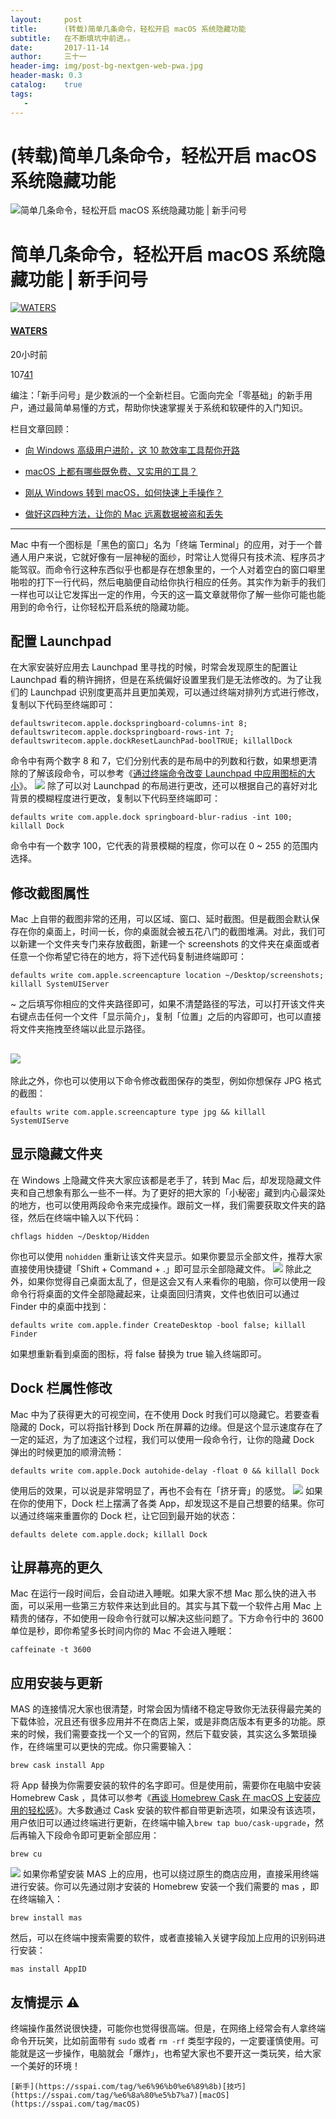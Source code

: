 ```yaml
---
layout:     post
title:      (转载)简单几条命令，轻松开启 macOS 系统隐藏功能
subtitle:   在不断填坑中前进。。
date:       2017-11-14
author:     三十一
header-img: img/post-bg-nextgen-web-pwa.jpg
header-mask: 0.3
catalog:    true
tags:
   - 
---
```


# (转载)简单几条命令，轻松开启 macOS 系统隐藏功能 

![简单几条命令，轻松开启 macOS 系统隐藏功能 | 新手问号](https://cdn.sspai.com/article/f9454695-bfc7-f1f2-5b36-6cf46c7c0209.jpg?imageMogr2/quality/95/thumbnail/!700x233r/gravity/Center/crop/700x233)
# 简单几条命令，轻松开启 macOS 系统隐藏功能 | 新手问号

[![WATERS](https://cdn.sspai.com/2017/08/31/45f498dc0e9a6b1caf7a1f2146682c0b.jpg?imageMogr2/quality/95/thumbnail/!60x60r/gravity/Center/crop/60x60)](https://sspai.com/user/719707)
#### [WATERS](https://sspai.com/user/719707)
20小时前

107[41](javascript:;)

编注：「新手问号」是少数派的一个全新栏目。它面向完全「零基础」的新手用户，通过最简单易懂的方式，帮助你快速掌握关于系统和软硬件的入门知识。

栏目文章回顾：

- [向 Windows 高级用户进阶，这 10 款效率工具帮你开路](https://sspai.com/post/41411)

- [macOS 上都有哪些既免费、又实用的工具？](https://sspai.com/post/41477)

- [刚从 Windows 转到 macOS，如何快速上手操作？](https://sspai.com/post/41371)

- [做好这四种方法，让你的 Mac 远离数据被盗和丢失](https://sspai.com/post/41363)

---

Mac 中有一个图标是「黑色的窗口」名为「终端 Terminal」的应用，对于一个普通人用户来说，它就好像有一层神秘的面纱，时常让人觉得只有技术流、程序员才能驾驭。而命令行这种东西似乎也都是存在想象里的，一个人对着空白的窗口噼里啪啦的打下一行代码，然后电脑便自动给你执行相应的任务。其实作为新手的我们一样也可以让它发挥出一定的作用，今天的这一篇文章就带你了解一些你可能也能用到的命令行，让你轻松开启系统的隐藏功能。

## 配置 Launchpad

在大家安装好应用去 Launchpad 里寻找的时候，时常会发现原生的配置让 Launchpad 看的稍许拥挤，但是在系统偏好设置里我们是无法修改的。为了让我们的 Launchpad 识别度更高并且更加美观，可以通过终端对排列方式进行修改，复制以下代码至终端即可：

    defaultswritecom.apple.dockspringboard-columns-int 8; defaultswritecom.apple.dockspringboard-rows-int 7; defaultswritecom.apple.dockResetLaunchPad-boolTRUE; killallDock

命令中有两个数字 8 和 7，它们分别代表的是布局中的列数和行数，如果想更清除的了解该段命令，可以参考《[通过终端命令改变 Launchpad 中应用图标的大小](https://sspai.com/post/33299)》。
![](https://cdn.sspai.com/2017/11/09/4b53845799f46d7aba1eb7d58fe9b846.png?imageView2/2/w/1120/q/90/interlace/1/ignore-error/1)
除了可以对 Launchpad 的布局进行更改，还可以根据自己的喜好对北背景的模糊程度进行更改，复制以下代码至终端即可：

    defaults write com.apple.dock springboard-blur-radius -int 100; killall Dock

命令中有一个数字 100，它代表的背景模糊的程度，你可以在 0 ~ 255 的范围内选择。 

## 修改截图属性

Mac 上自带的截图非常的还用，可以区域、窗口、延时截图。但是截图会默认保存在你的桌面上，时间一长，你的桌面就会被五花八门的截图堆满。对此，我们可以新建一个文件夹专门来存放截图，新建一个 screenshots 的文件夹在桌面或者任意一个你希望它待在的地方，将下述代码复制进终端即可：

    defaults write com.apple.screencapture location ~/Desktop/screenshots; killall SystemUIServer

~ 之后填写你相应的文件夹路径即可，如果不清楚路径的写法，可以打开该文件夹右键点击任何一个文件「显示简介」，复制「位置」之后的内容即可，也可以直接将文件夹拖拽至终端以此显示路径。

## ![](https://cdn.sspai.com/2017/11/09/05c353239dec51329c19169daef951a6.gif?imageView2/2/w/1120/q/90/interlace/1/ignore-error/1)

除此之外，你也可以使用以下命令修改截图保存的类型，例如你想保存 JPG 格式的截图：

    efaults write com.apple.screencapture type jpg && killall SystemUIServe

## 显示隐藏文件夹

在 Windows 上隐藏文件夹大家应该都是老手了，转到 Mac 后，却发现隐藏文件夹和自己想象有那么一些不一样。为了更好的把大家的「小秘密」藏到内心最深处的地方，也可以使用两段命令来完成操作。跟前文一样，我们需要获取文件夹的路径，然后在终端中输入以下代码：

    chflags hidden ~/Desktop/Hidden

你也可以使用 `nohidden` 重新让该文件夹显示。如果你要显示全部文件，推荐大家直接使用快捷键「Shift + Command + .」即可显示全部隐藏文件。
![](https://cdn.sspai.com/2017/11/09/52ea8991101b5a04c7f5d3a59aea7731.gif?imageView2/2/w/1120/q/90/interlace/1/ignore-error/1)
除此之外，如果你觉得自己桌面太乱了，但是这会又有人来看你的电脑，你可以使用一段命令行将桌面的文件全部隐藏起来，让桌面回归清爽，文件也依旧可以通过 Finder 中的桌面中找到：

    defaults write com.apple.finder CreateDesktop -bool false; killall Finder

如果想重新看到桌面的图标，将 false 替换为 true 输入终端即可。

## Dock 栏属性修改

Mac 中为了获得更大的可视空间，在不使用 Dock 时我们可以隐藏它。若要查看隐藏的 Dock，可以将指针移到 Dock 所在屏幕的边缘。但是这个显示速度存在了一定的延迟，为了加速这个过程，我们可以使用一段命令行，让你的隐藏 Dock 弹出的时候更加的顺滑流畅：

    defaults write com.apple.Dock autohide-delay -float 0 && killall Dock

使用后的效果，可以说是非常明显了，再也不会有在「挤牙膏」的感觉。
![](https://cdn.sspai.com/2017/11/09/938e520e64d816a59123861e24efda34.gif?imageView2/2/w/1120/q/90/interlace/1/ignore-error/1)
如果在你的使用下，Dock 栏上摆满了各类 App，却发现这不是自己想要的结果。你可以通过终端来重置你的 Dock 栏，让它回到最开始的状态：

    defaults delete com.apple.dock; killall Dock

## 让屏幕亮的更久

Mac 在运行一段时间后，会自动进入睡眠。如果大家不想 Mac 那么快的进入书面，可以采用一些第三方软件来达到此目的。其实与其下载一个软件占用 Mac 上精贵的储存，不如使用一段命令行就可以解决这些问题了。下方命令行中的 3600 单位是秒，即你希望多长时间内你的 Mac 不会进入睡眠：

    caffeinate -t 3600

## 应用安装与更新

MAS 的连接情况大家也很清楚，时常会因为情绪不稳定导致你无法获得最完美的下载体验，况且还有很多应用并不在商店上架，或是非商店版本有更多的功能。原来的时候，我们需要查找一个又一个的官网，然后下载安装，其实这么多繁琐操作，在终端里可以更快的完成。你只需要输入：

    brew cask install App

将 App 替换为你需要安装的软件的名字即可。但是使用前，需要你在电脑中安装 Homebrew Cask ，具体可以参考《[再谈 Homebrew Cask 在 macOS 上安装应用的轻松感](https://sspai.com/post/40321)》。大多数通过 Cask 安装的软件都自带更新选项，如果没有该选项，用户依旧可以通过终端进行更新，在终端中输入`brew tap buo/cask-upgrade`，然后再输入下段命令即可更新全部应用：

    brew cu

![](https://cdn.sspai.com/2017/11/10/0a289482f9790f047468edf2d0c89996.png?imageView2/2/w/1120/q/90/interlace/1/ignore-error/1)
如果你希望安装 MAS 上的应用，也可以绕过原生的商店应用，直接采用终端进行安装。你可以先通过刚才安装的 Homebrew 安装一个我们需要的 mas ，即在终端输入：

    brew install mas 

然后，可以在终端中搜索需要的软件，或者直接输入关键字段加上应用的识别码进行安装：

    mas install AppID

## 友情提示 ⚠️

终端操作虽然说很快捷，可能你也觉得很高端。但是，在网络上经常会有人拿终端命令开玩笑，比如前面带有 `sudo` 或者 `rm -rf` 类型字段的，一定要谨慎使用。可能就是这一步操作，电脑就会「爆炸」，也希望大家也不要开这一类玩笑，给大家一个美好的环境！

    [新手](https://sspai.com/tag/%e6%96%b0%e6%89%8b)[技巧](https://sspai.com/tag/%e6%8a%80%e5%b7%a7)[macOS](https://sspai.com/tag/macOS)



